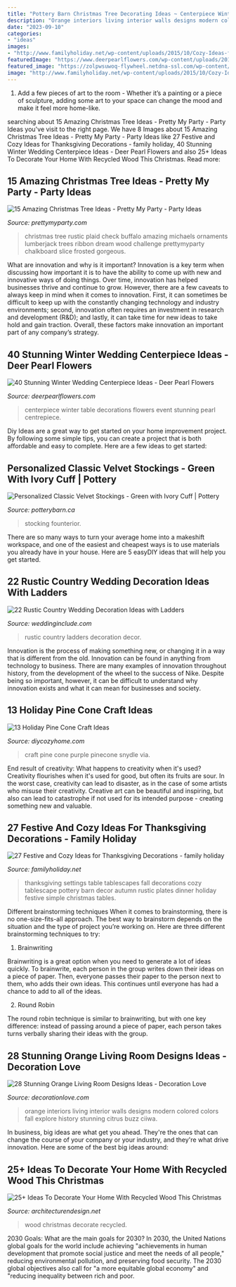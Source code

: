 ```yaml
---
title: "Pottery Barn Christmas Tree Decorating Ideas ~ Centerpiece Winter Table Decorations Flowers Event Stunning Pearl Centrepiece"
description: "Orange interiors living interior walls designs modern colored colors fall explore history stunning citrus buzz ciiwa"
date: "2023-09-10"
categories:
- "ideas"
images:
- "http://www.familyholiday.net/wp-content/uploads/2015/10/Cozy-Ideas-for-Thanksgiving-Decorations1.jpg"
featuredImage: "https://www.deerpearlflowers.com/wp-content/uploads/2015/08/Wedding-Event-Table-Wedding-Centrepiece-Decorations.jpg"
featured_image: "https://zolpwsuwoq-flywheel.netdna-ssl.com/wp-content/uploads/2015/11/Rustic-Christmas-Tree-.jpg"
image: "http://www.familyholiday.net/wp-content/uploads/2015/10/Cozy-Ideas-for-Thanksgiving-Decorations1.jpg"
---
```



1. Add a few pieces of art to the room - Whether it’s a painting or a piece of sculpture, adding some art to your space can change the mood and make it feel more home-like.

	

		
searching about 15 Amazing Christmas Tree Ideas - Pretty My Party - Party Ideas you've visit to the right page. We have 8 Images about 15 Amazing Christmas Tree Ideas - Pretty My Party - Party Ideas like 27 Festive and Cozy Ideas for Thanksgiving Decorations - family holiday, 40 Stunning Winter Wedding Centerpiece Ideas - Deer Pearl Flowers and also 25+ Ideas To Decorate Your Home With Recycled Wood This Christmas. Read more:
		
    
## 15 Amazing Christmas Tree Ideas - Pretty My Party - Party Ideas

<img loading=lazy src="https://zolpwsuwoq-flywheel.netdna-ssl.com/wp-content/uploads/2015/11/Rustic-Christmas-Tree-.jpg" onerror="this.onerror=null;this.src='https://tse4.mm.bing.net/th?id=OIP.XGCvIlM8z7rkRYF1nUU5LwHaJ0&amp;pid=15.1';" alt="15 Amazing Christmas Tree Ideas - Pretty My Party - Party Ideas">

_Source: prettymyparty.com_

>christmas tree rustic plaid check buffalo amazing michaels ornaments lumberjack trees ribbon dream wood challenge prettymyparty chalkboard slice frosted gorgeous. 

	

What are innovation and why is it important?
Innovation is a key term when discussing how important it is to have the ability to come up with new and innovative ways of doing things. Over time, innovation has helped businesses thrive and continue to grow. However, there are a few caveats to always keep in mind when it comes to innovation. First, it can sometimes be difficult to keep up with the constantly changing technology and industry environments; second, innovation often requires an investment in research and development (R&D); and lastly, it can take time for new ideas to take hold and gain traction. Overall, these factors make innovation an important part of any company’s strategy.

    
## 40 Stunning Winter Wedding Centerpiece Ideas - Deer Pearl Flowers

<img loading=lazy src="https://www.deerpearlflowers.com/wp-content/uploads/2015/08/Wedding-Event-Table-Wedding-Centrepiece-Decorations.jpg" onerror="this.onerror=null;this.src='https://tse4.mm.bing.net/th?id=OIP.JzF7aofrAi_EpH6WE7nfuQHaLH&amp;pid=15.1';" alt="40 Stunning Winter Wedding Centerpiece Ideas - Deer Pearl Flowers">

_Source: deerpearlflowers.com_

>centerpiece winter table decorations flowers event stunning pearl centrepiece. 

	

Diy Ideas are a great way to get started on your home improvement project. By following some simple tips, you can create a project that is both affordable and easy to complete. Here are a few ideas to get started: 

    
## Personalized Classic Velvet Stockings - Green With Ivory Cuff | Pottery

<img loading=lazy src="http://www.potterybarn.ca/core/media/media.nl?id=85428577&amp;c=3572911&amp;h=ec84934a7925df172a16&amp;resizeid=25&amp;resizeh=1200&amp;resizew=1200" onerror="this.onerror=null;this.src='https://tse4.mm.bing.net/th?id=OIP.9Jvkz2PlerJWvliy9g5AKwHaGq&amp;pid=15.1';" alt="Personalized Classic Velvet Stockings - Green with Ivory Cuff | Pottery">

_Source: potterybarn.ca_

>stocking founterior. 

	

There are so many ways to turn your average home into a makeshift workspace, and one of the easiest and cheapest ways is to use materials you already have in your house. Here are 5 easyDIY ideas that will help you get started.

    
## 22 Rustic Country Wedding Decoration Ideas With Ladders

<img loading=lazy src="https://www.weddinginclude.com/wp-content/uploads/2017/06/Ladder-Decor-Candle-Lights-for-Rustic-Wedding.jpg" onerror="this.onerror=null;this.src='https://tse1.mm.bing.net/th?id=OIP.vlSxejQjt4OLsp7xVxYx8wHaLJ&amp;pid=15.1';" alt="22 Rustic Country Wedding Decoration Ideas with Ladders">

_Source: weddinginclude.com_

>rustic country ladders decoration decor. 

	

Innovation is the process of making something new, or changing it in a way that is different from the old. Innovation can be found in anything from technology to business. There are many examples of innovation throughout history, from the development of the wheel to the success of Nike. Despite being so important, however, it can be difficult to understand why innovation exists and what it can mean for businesses and society.

    
## 13 Holiday Pine Cone Craft Ideas

<img loading=lazy src="https://diycozyhome.com/wp-content/uploads/2017/10/purple-pinecone-craft.jpg" onerror="this.onerror=null;this.src='https://tse2.mm.bing.net/th?id=OIP.ubmX7MsWFQQzaXT_eTZYjAHaU3&amp;pid=15.1';" alt="13 Holiday Pine Cone Craft Ideas">

_Source: diycozyhome.com_

>craft pine cone purple pinecone snydle via. 

	

End result of creativity: What happens to creativity when it's used?
Creativity flourishes when it's used for good, but often its fruits are sour. In the worst case, creativity can lead to disaster, as in the case of some artists who misuse their creativity. Creative art can be beautiful and inspiring, but also can lead to catastrophe if not used for its intended purpose - creating something new and valuable.

    
## 27 Festive And Cozy Ideas For Thanksgiving Decorations - Family Holiday

<img loading=lazy src="http://www.familyholiday.net/wp-content/uploads/2015/10/Cozy-Ideas-for-Thanksgiving-Decorations1.jpg" onerror="this.onerror=null;this.src='https://tse3.mm.bing.net/th?id=OIP.HdKOxxyk0nxjOyVk3Y0i2gHaKL&amp;pid=15.1';" alt="27 Festive and Cozy Ideas for Thanksgiving Decorations - family holiday">

_Source: familyholiday.net_

>thanksgiving settings table tablescapes fall decorations cozy tablescape pottery barn decor autumn rustic plates dinner holiday festive simple christmas tables. 

	

Different brainstorming techniques
When it comes to brainstorming, there is no one-size-fits-all approach. The best way to brainstorm depends on the situation and the type of project you’re working on. Here are three different brainstorming techniques to try:
1. Brainwriting

Brainwriting is a great option when you need to generate a lot of ideas quickly. To brainwrite, each person in the group writes down their ideas on a piece of paper. Then, everyone passes their paper to the person next to them, who adds their own ideas. This continues until everyone has had a chance to add to all of the ideas.

2. Round Robin

The round robin technique is similar to brainwriting, but with one key difference: instead of passing around a piece of paper, each person takes turns verbally sharing their ideas with the group.

    
## 28 Stunning Orange Living Room Designs Ideas - Decoration Love

<img loading=lazy src="http://www.decorationlove.com/wp-content/uploads/2016/09/Interior-Design-Orange-Walls-Colors-1.jpg" onerror="this.onerror=null;this.src='https://tse4.mm.bing.net/th?id=OIP.TEN9pGUDsMClfqqYCHIxPQHaJR&amp;pid=15.1';" alt="28 Stunning Orange Living Room Designs Ideas - Decoration Love">

_Source: decorationlove.com_

>orange interiors living interior walls designs modern colored colors fall explore history stunning citrus buzz ciiwa. 

	

In business, big ideas are what get you ahead. They're the ones that can change the course of your company or your industry, and they're what drive innovation. Here are some of the best big ideas around:

    
## 25+ Ideas To Decorate Your Home With Recycled Wood This Christmas

<img loading=lazy src="http://cdn.architecturendesign.net/wp-content/uploads/2015/12/AD-Ideas-To-Decorate-Your-Home-With-Recycled-Wood-This-20.jpg" onerror="this.onerror=null;this.src='https://tse2.mm.bing.net/th?id=OIP.3hrp131gZ6c-KCDqkj-N7wHaQi&amp;pid=15.1';" alt="25+ Ideas To Decorate Your Home With Recycled Wood This Christmas">

_Source: architecturendesign.net_

>wood christmas decorate recycled. 

	

2030 Goals: What are the main goals for 2030?
In 2030, the United Nations global goals for the world include achieving "achievements in human development that promote social justice and meet the needs of all people," reducing environmental pollution, and preserving food security. The 2030 global objectives also call for "a more equitable global economy" and "reducing inequality between rich and poor.

